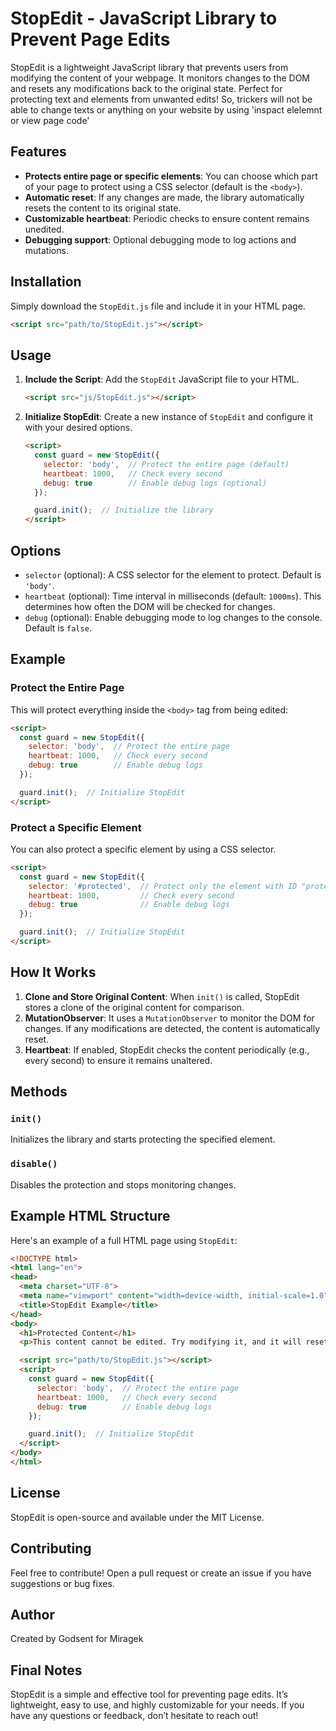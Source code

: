 # StopEdit - JavaScript Library to Prevent Page Edits

StopEdit is a lightweight JavaScript library that prevents users from modifying the content of your webpage. It monitors changes to the DOM and resets any modifications back to the original state. Perfect for protecting text and elements from unwanted edits! So, trickers will not be able to change texts or anything on your website by using 'inspact elelemnt or view page code'

## Features

- **Protects entire page or specific elements**: You can choose which part of your page to protect using a CSS selector (default is the `<body>`).
- **Automatic reset**: If any changes are made, the library automatically resets the content to its original state.
- **Customizable heartbeat**: Periodic checks to ensure content remains unedited.
- **Debugging support**: Optional debugging mode to log actions and mutations.

## Installation

Simply download the `StopEdit.js` file and include it in your HTML page.

```html
<script src="path/to/StopEdit.js"></script>
```

## Usage

1. **Include the Script**: Add the `StopEdit` JavaScript file to your HTML.

    ```html
    <script src="js/StopEdit.js"></script>
    ```

2. **Initialize StopEdit**: Create a new instance of `StopEdit` and configure it with your desired options.

    ```html
    <script>
      const guard = new StopEdit({
        selector: 'body',  // Protect the entire page (default)
        heartbeat: 1000,   // Check every second
        debug: true        // Enable debug logs (optional)
      });

      guard.init();  // Initialize the library
    </script>
    ```

## Options

- `selector` (optional): A CSS selector for the element to protect. Default is `'body'`.
- `heartbeat` (optional): Time interval in milliseconds (default: `1000ms`). This determines how often the DOM will be checked for changes.
- `debug` (optional): Enable debugging mode to log changes to the console. Default is `false`.

## Example

### Protect the Entire Page

This will protect everything inside the `<body>` tag from being edited:

```html
<script>
  const guard = new StopEdit({
    selector: 'body',  // Protect the entire page
    heartbeat: 1000,   // Check every second
    debug: true        // Enable debug logs
  });

  guard.init();  // Initialize StopEdit
</script>
```

### Protect a Specific Element

You can also protect a specific element by using a CSS selector.

```html
<script>
  const guard = new StopEdit({
    selector: '#protected',  // Protect only the element with ID "protected"
    heartbeat: 1000,         // Check every second
    debug: true              // Enable debug logs
  });

  guard.init();  // Initialize StopEdit
</script>
```

## How It Works

1. **Clone and Store Original Content**: When `init()` is called, StopEdit stores a clone of the original content for comparison.
2. **MutationObserver**: It uses a `MutationObserver` to monitor the DOM for changes. If any modifications are detected, the content is automatically reset.
3. **Heartbeat**: If enabled, StopEdit checks the content periodically (e.g., every second) to ensure it remains unaltered.

## Methods

### `init()`
Initializes the library and starts protecting the specified element.

### `disable()`
Disables the protection and stops monitoring changes.

## Example HTML Structure

Here's an example of a full HTML page using `StopEdit`:

```html
<!DOCTYPE html>
<html lang="en">
<head>
  <meta charset="UTF-8">
  <meta name="viewport" content="width=device-width, initial-scale=1.0">
  <title>StopEdit Example</title>
</head>
<body>
  <h1>Protected Content</h1>
  <p>This content cannot be edited. Try modifying it, and it will reset.</p>

  <script src="path/to/StopEdit.js"></script>
  <script>
    const guard = new StopEdit({
      selector: 'body',  // Protect the entire page
      heartbeat: 1000,   // Check every second
      debug: true        // Enable debug logs
    });

    guard.init();  // Initialize StopEdit
  </script>
</body>
</html>
```

## License

StopEdit is open-source and available under the MIT License.

## Contributing

Feel free to contribute! Open a pull request or create an issue if you have suggestions or bug fixes.

## Author

Created by Godsent for Miragek

## Final Notes

StopEdit is a simple and effective tool for preventing page edits. It’s lightweight, easy to use, and highly customizable for your needs. If you have any questions or feedback, don’t hesitate to reach out!

